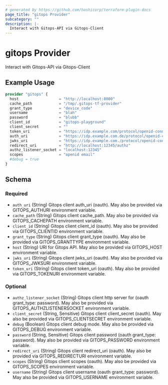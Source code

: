 ```yaml
---
# generated by https://github.com/hashicorp/terraform-plugin-docs
page_title: "gitops Provider"
subcategory: ""
description: |-
  Interact with Gitops-API via Gitops-Client
---
```


# gitops Provider

Interact with Gitops-API via Gitops-Client

## Example Usage

```terraform
provider "gitops" {
  host                  = "http://localhost:8000"
  cache_path            = "/tmp/.gitops-tf-provider"
  grant_type            = "device_code"
  username              = "blah"
  password              = "blubb"
  client_id             = "gitops-playground"
  client_secret         = ""
  token_uri             = "https://idp.example.com/protocol/openid-connect/token"
  auth_uri              = "https://idp.example.com.de/protocol/openid-connect/auth"
  jwks_uri              = "https://idp.example.com./protocol/openid-connect/certs"
  redirect_uri          = "http://localhost:12345/authz"
  authz_listener_socket = "localhost:12345"
  scopes                = "openid email"
  #debug = true
}
```

<!-- schema generated by tfplugindocs -->
## Schema

### Required

- `auth_uri` (String) Gitops client auth_uri (oauth). May also be provided via GITOPS_AUTHURI environment variable.
- `cache_path` (String) Gitops client cache_path. May also be provided via GITOPS_CACHEPATH environment variable.
- `client_id` (String) Gitops client client_id (oauth). May also be provided via GITOPS_CLIENTID environment variable.
- `grant_type` (String) Gitops client grant_type (oauth). May also be provided via GITOPS_GRANTTYPE environment variable.
- `host` (String) URI for Gitops API. May also be provided via GITOPS_HOST environment variable.
- `jwks_uri` (String) Gitops client jwks_uri (oauth). May also be provided via GITOPS_JWKSURI environment variable.
- `token_uri` (String) Gitops client token_uri (oauth). May also be provided via GITOPS_TOKENURI environment variable.

### Optional

- `authz_listener_socket` (String) Gitops client http server for  (oauth grant_type: password). May also be provided via GITOPS_AUTHZLISTENERSOCKET environment variable.
- `client_secret` (String, Sensitive) Gitops client client_secret (oauth). May also be provided via GITOPS_CLIENTSECRET environment variable.
- `debug` (Boolean) Gitops client debug mode. May also be provided via GITOPS_DEBUG environment variable.
- `password` (String, Sensitive) Gitops client password (oauth grant_type: password). May also be provided via GITOPS_PASSWORD environment variable.
- `redirect_uri` (String) Gitops client redirect_uri (oauth). May also be provided via GITOPS_REDIRECTURI environment variable.
- `scopes` (String) Gitops client scopes (oauth). May also be provided via GITOPS_SCOPES environment variable.
- `username` (String) Gitops client username (oauth grant_type: password). May also be provided via GITOPS_USERNAME environment variable.
